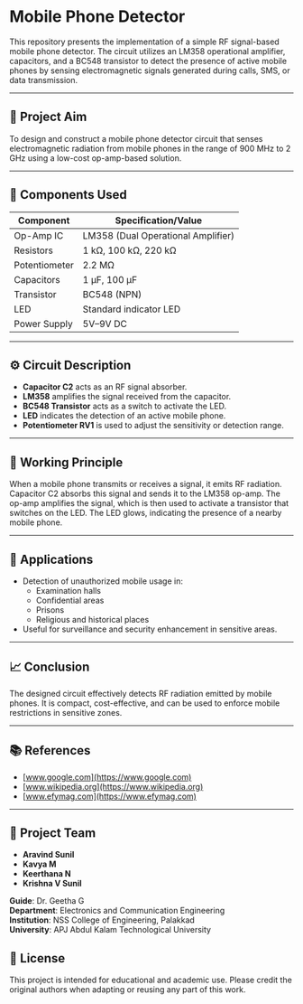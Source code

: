
# Mobile Phone Detector

This repository presents the implementation of a simple RF signal-based mobile phone detector. The circuit utilizes an LM358 operational amplifier, capacitors, and a BC548 transistor to detect the presence of active mobile phones by sensing electromagnetic signals generated during calls, SMS, or data transmission. 

---

## 🎯 Project Aim

To design and construct a mobile phone detector circuit that senses electromagnetic radiation from mobile phones in the range of 900 MHz to 2 GHz using a low-cost op-amp-based solution.

---

## 🔧 Components Used

| Component             | Specification/Value          |
|----------------------|------------------------------|
| Op-Amp IC            | LM358 (Dual Operational Amplifier) |
| Resistors            | 1 kΩ, 100 kΩ, 220 kΩ          |
| Potentiometer        | 2.2 MΩ                        |
| Capacitors           | 1 µF, 100 µF                  |
| Transistor           | BC548 (NPN)                   |
| LED                  | Standard indicator LED        |
| Power Supply         | 5V–9V DC                      |

---

## ⚙️ Circuit Description

- **Capacitor C2** acts as an RF signal absorber.
- **LM358** amplifies the signal received from the capacitor.
- **BC548 Transistor** acts as a switch to activate the LED.
- **LED** indicates the detection of an active mobile phone.
- **Potentiometer RV1** is used to adjust the sensitivity or detection range.

---

## 🧪 Working Principle

When a mobile phone transmits or receives a signal, it emits RF radiation. Capacitor C2 absorbs this signal and sends it to the LM358 op-amp. The op-amp amplifies the signal, which is then used to activate a transistor that switches on the LED. The LED glows, indicating the presence of a nearby mobile phone.

---

## 📍 Applications

- Detection of unauthorized mobile usage in:
  - Examination halls
  - Confidential areas
  - Prisons
  - Religious and historical places
- Useful for surveillance and security enhancement in sensitive areas.

---

## 📈 Conclusion

The designed circuit effectively detects RF radiation emitted by mobile phones. It is compact, cost-effective, and can be used to enforce mobile restrictions in sensitive zones.

---

## 📚 References

- [www.google.com](https://www.google.com)  
- [www.wikipedia.org](https://www.wikipedia.org)  
- [www.efymag.com](https://www.efymag.com)

---

## 👥 Project Team

- **Aravind Sunil** 
- **Kavya M** 
- **Keerthana N** 
- **Krishna V Sunil** 

**Guide**: Dr. Geetha G  
**Department**: Electronics and Communication Engineering  
**Institution**: NSS College of Engineering, Palakkad  
**University**: APJ Abdul Kalam Technological University


## 📜 License

This project is intended for educational and academic use. Please credit the original authors when adapting or reusing any part of this work.

